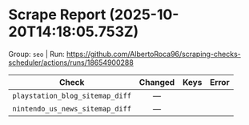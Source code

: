 # Scrape Report (2025-10-20T14:18:05.753Z)

Group: `seo`  |  Run: https://github.com/AlbertoRoca96/scraping-checks-scheduler/actions/runs/18654900288

| Check | Changed | Keys | Error |
|---|:---:|:--|:--|
| `playstation_blog_sitemap_diff` | — |  |  |
| `nintendo_us_news_sitemap_diff` | — |  |  |
